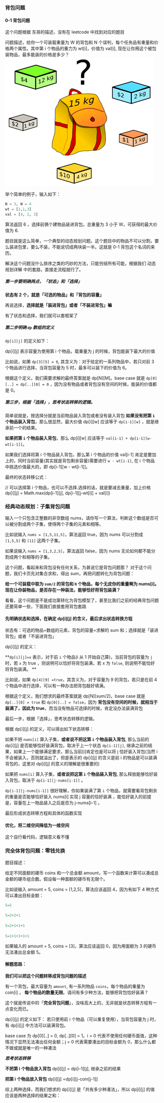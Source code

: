 ### 背包问题
#### 0-1 背包问题
这个问题根据 东哥的描述，没有在 leetcode 中找到对应的题目

问题描述，给你一个可装载重量为 W 的背包和 N 个误判，每个任务品有重量和价格两个属性。其中第 i 个物品的重力为 wt[i]，价值为 val[i], 现在让你用这个被包装物品，最多能装的价格是多少？
![01背包问题描述1](../imgs/bag1.png)

举个简单的例子，输入如下：
```python
N = 3, W = 4
wt = [2,1,3]
val = [4, 2, 3] 
```
算法返回 6 ，选择前俩个建物品装进背包，总重量为 3 小于 W，可获得的最大价值为 6.

题目就是这么简单，一个典型的动态规划问题。这个题目中的物品不可以分割，要么装进包里，要么不装，不能说切成两块装一半。这就是 0-1 背包这个名词的来历。

解决这个问题没什么排序之类的巧妙的方法，只能穷结所有可能，根据我们 动态规划详解 中的套路，直接走流程就行了。

##### 第一步要明确两点，「状态」和「选择」

**状态有 2 个，就是「可选的物品」和「背包的容量」**

再说选择，**选择就是「装进背包」或者「不装进背包」嘛**

有了状态和选择，我们就可以套框架了

##### 第二步明确 `dp` 数组的定义
`dp[i][j]` 的定义如下：

dp[i][j] 表示容量为使用第 i 个物品，载重量为 j 的时候，背包能装下最大的价值

比如说，如果 `dp[3][5] = 6`, 其含义为：对于给定的一系列物品中，若只对前 3 个物品进行选择，当背包容量为 5 时，最多可以装下的价值为 6。

根据这个定义，我们需要求解的最终答案就是 dp[N][M]。base case 就是 `dp[0][..] = dp[..][0] = 0` ，因为没有物品或者背包没有空间的时候，能装的价值都是 0。

##### 第三步，根据「选择」，思考状态转移的逻辑。

简单说就是，按选择分就是当前物品装入背包或者没有装入背包
**如果没有把第 `i` 个物品装入背包**，那么很显然，最大价值 dp[i][w] 应该等于 `dp[i-1][w]` ，就是继承前一个的结果。

**如果把第 `i` 个物品装入背包**，那么 dp[i][w] 应该等于 `val[i-1] + dp[i-1][w-wt[i-1]]`。

如果我们选择将第 i 个物品装入背包，那么第 i 个物品的价值 val[i-1] 肯定是要加上的，同时当前容量(其实就是背包剩余容量)需要进行  `w - wt[i-1]`, 在 i 个物品中挑选价值最大的，即 dp[i-1][w - wt[i-1]]。 

最终的状态转移公式：

// 可以选择第 i 个物品，也可以不选择.选择的话，就是要减去重量，加上价格
dp[i][j] = Math.max(dp[i-1][j], dp[i-1][j-wt[i]] + val[i])

### 经典动态规划：子集背包问题

输入一个只包含正整数的非空数组 nums，请你写一个算法，判断这个数组是否可以被分割成两个子集，使得两个子集的元素和相等。

比如说输入 `nums = [1,5,11,5]`，算法返回 true，因为 nums 可以分割成 `[1,5,5]` 和 `[11]` 这两个子集。

如果说输入 `nums = [1,3,2,5]`，算法返回 false，因为 nums 无论如何都不能分割成两个和相等的子集。

这个问题，看起来和背包没有任何关系，为甚说它是背包问题那？
对于这个问题，我们卡页先对集合求和，得出 sum，再把问题转化为背包问题：

**给一个可装载中联为 `sum/2` 的背包和 `N` 个物品，每个无皮你的重量啊为 nums[i]。现在让你装物品，是否存在一种装法，能够恰好将背包装满？**

看看，这个问题是不是成功第转化为背包模型了，甚至比我们之前的经典背包问题还要简单一些，下面我们直接套用背包套路

#### 先明确状态和选择，在确定 dp[i][j] 的含义，最后求出状态转换方程

状态有：可选的物品=数组的元素，背包的容量=求解的 sum 和；选择就是「装进背包」或者「不装进背包」

dp[i][j] 的定义：

**`dp[i][j]=x` 表示，对于前 `i` 个物品(i 从 1 开始自己算)，当前背包的容量为 `j` 时，若 `x` 为 true ，则说明可以恰好将背包装满，若 x 为 `false`, 则说明不能恰好将背包装满。 **

比如说，如果 `dp[4][9] =true`，其含义为，对于容量为 9 的背包，若只是在前 4 个物品中进行选择，可以有一种办法把背包敲好填满。

根据这个定义，我们想求的最终答案就是 dp[N][sum/2]，base case 就是 `dp[..][0] = true` 和 `dp[0][..] = false`，因为
**背包没有空间的时候，就相当于装满了，因此为 true**，而当没有物品可选择的时候，肯定没办法装满背包

最后一步，根据「选择」，思考状态转移的逻辑。

根据 dp[i][j] 的定义，可以得出如下状态转移：

如果不把 `nums[i]` 算入子集，**或者说不把这第 `i` 个物品装入背包**, 那么当前的 dp[i][j] 是否能够恰好装满背包，取决于上一个状态 `dp[i-1][j]`, 继承之前的结果，如果上一个能够满足要求，那么当前[i]肯定也是可以将 j 恰好装入背包(当然 i 不会被装入，否则就溢出了，但是表示的 dp[i][j] 的含义是前 i 的物品是可以装满背包的，这里对 dp[i][j] 的意义的理解是很重要的)

如果把 `nums[i]` 算入子集，**或者说把这第 `i` 个物品装入背包**, 那么释放能够恰好装入背包，取决于 `dp[i-1][j-nums[i-1]]` 。

`dp[i-1][j-nums[i-1]]` 很好理解，你如果装满了第 `i` 个物品，就需要看背包剩余的重量是否能够恰好装入 nums[i] 实现 j 容量的恰好装满 ，能恰好装入的前提是，容量在上一物品装入之后是否为  j-nums[i-1] 。

最后形成状态转移方程和具体的函数实现

#### 优化，将二维空间降低为一维空间

这个自行看代码，逻辑意义看不懂

### 完全体背包问题：零钱兑换

题目描述：

给定不同面额的硬币 coins 和一个总金额 amount，写一个函数来计算可以凑成总金额的硬币组合数。假设每一种面额的硬币有无限个。

比如说输入 amount = 5, coins = [1,2,5]，算法应该返回 4，因为有如下 4 种方式可以凑出目标金额：

```python
5=5

5=2+2+1

5=2+1+1+1

5=1+1+1+1+1

```
如果输入的 amount = 5, coins = [3]，算法应该返回 0，因为用面额为 3 的硬币无法凑出总金额 5。

#### 解题思路：

**我们可以把这个问题转移成背包问题的描述**

有一个背包，最大容量为 `amount`, 有一系列物品 `coins`，每个物品的重量为 coin[i] ， **每个物品的数量无限**。请问有多少种方法，能够把背包恰好装满？

这个就是传说中的「**完全背包问题**」，没啥高大上的，无非就是状态转移方程有一点变化而已。

dp[i][j] 的定义如下：
若只使用前 i 个物品（可以重复使用），当背包容量为 j 时，有 dp[i][j] 中方法可以装满背包。

base case 为 dp[0][..] = 0, dp[..][0] = 1。i = 0 代表不使用任何硬币面值，这种情况下显然无法凑出任何金额；j = 0 代表需要凑出的目标金额为 0，那么什么都不做或就是唯一的一种凑法

***思考状态转移***

**不把第 i 个物品放入背包** dp[i][j] = dp[i-1][j], 继承之前的结果

**把第 i 个物品放入背包** dp[i][j] =dp[i][j-coin[j-1]] 

综上两种选择，而我们想求的 dp[i][j] 是「共有多少种凑法」，所以 dp[i][j] 的值应该是两种选择的结果之和：